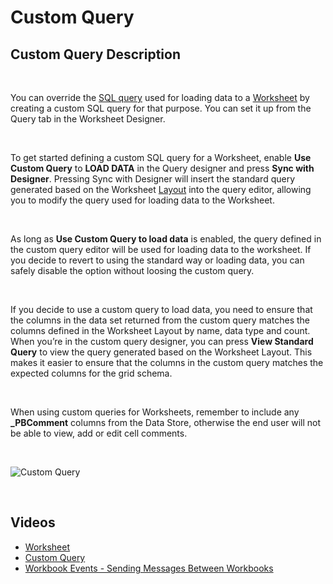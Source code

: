 
# Custom Query

## Custom Query Description

<br/>

You can override the [SQL query](../sqlscripts.md) used for loading data to a [Worksheet](../worksheets.md) by creating a custom SQL query for that purpose. You can set it up from the Query tab in the Worksheet Designer.

<br/>

To get started defining a custom SQL query for a Worksheet, enable **Use Custom Query** to **LOAD DATA** in the Query designer and press **Sync with Designer**. Pressing Sync with Designer will insert the standard query generated based on the Worksheet [Layout](../tables/layout.md) into the query editor, allowing you to modify the query used for loading data to the Worksheet.

<br/>

As long as **Use Custom Query to load data** is enabled, the query defined in the custom query editor will be used for loading data to the worksheet. If you decide to revert to using the standard way or loading data, you can safely disable the option without loosing the custom query.

<br/>

If you decide to use a custom query to load data, you need to ensure that the columns in the data set returned from the custom query matches the columns defined in the Worksheet Layout by name, data type and count. When you’re in the custom query designer, you can press **View Standard Query** to view the query generated based on the Worksheet Layout. This makes it easier to ensure that the columns in the custom query matches the expected columns for the grid schema. 

<br/>

When using custom queries for Worksheets, remember to include any **_PBComment** columns from the Data Store, otherwise the end user will not be able to view, add or edit cell comments.

<br/>

![Custom Query](https://profitbasedocs.blob.core.windows.net/images/Custom%20Query.png)

<br/>

## Videos

* [Worksheet](../../videos/worksheet.md)
* [Custom Query](https://profitbasedocs.blob.core.windows.net/videos/Worksheet%20-%20Custom%20Query.mp4)
* [Workbook Events - Sending Messages Between Workbooks](https://profitbasedocs.blob.core.windows.net/videos/Workbook%20Interactions%20-%20Sending%20Messages%20Between%20Workbooks.mp4)
